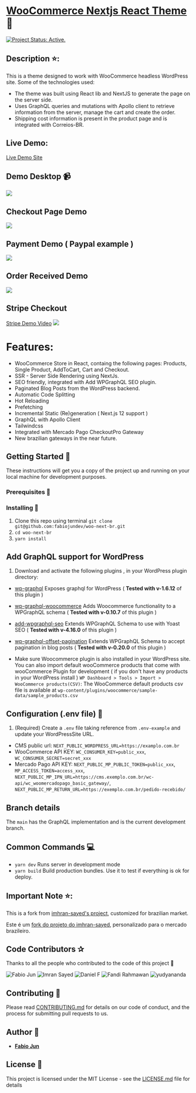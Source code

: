 # [WooCommerce Nextjs React Theme](https://woo-next-br-fabio-jun.vercel.app/) :rocket:
[![Project Status: Active.](https://www.repostatus.org/badges/latest/active.svg)](https://www.repostatus.org/#active)

## Description ⭐:
This is a theme designed to work with WooCommerce headless WordPress site.
Some of the technologies used:
* The theme was built using React lib and NextJS to generate the page on the server side.
* Uses GraphQL queries and mutations with Apollo client to retrieve information from the server, manage the cart and create the order. 
* Shipping cost information is present in the product page and is integrated with Correios-BR.

## Live Demo:

[Live Demo Site](https://woo-next-br-fabio-jun.vercel.app/)

## Demo Desktop :video_camera:

![](demos/home-demo.gif)

## Checkout Page Demo
![](demos/Checkout-page.gif)

## Payment Demo ( Paypal example )
![](demos/paypal-payment-demo.gif)

## Order Received Demo
![](demos/order-received-demo.gif)

## Stripe Checkout 
[Stripe Demo Video](https://youtu.be/i75_Vtx-CnA)
![](demos/stripe-demo.gif)

# Features:

* WooCommerce Store in React, containg the following pages: Products, Single Product, AddToCart, Cart and Checkout.
* SSR - Server Side Rendering using NextJs.
* SEO friendly, integrated with Add WPGraphQL SEO plugin.
* Paginated Blog Posts from the WordPress backend.
* Automatic Code Splitting
* Hot Reloading
* Prefetching
* Incremental Static (Re)generation ( Next.js 12 support )
* GraphQL with Apollo Client
* Tailwindcss
* Integrated with Mercado Pago CheckoutPro Gateway
* New brazilian gateways in the near future.

## Getting Started :rocket:

These instructions will get you a copy of the project up and running on your local machine for development purposes.

### Prerequisites :page_facing_up:

### Installing :wrench:

1. Clone this repo using terminal `git clone git@github.com:fabiojundev/woo-next-br.git`
2. `cd woo-next-br`
3. `yarn install`

## Add GraphQL support for WordPress

1. Download and activate the following plugins , in your WordPress plugin directory:

* [wp-graphql](https://wordpress.org/plugins/wp-graphql/) Exposes graphql for WordPress ( **Tested with v-1.6.12** of this plugin )
* [wp-graphql-woocommerce](https://github.com/wp-graphql/wp-graphql-woocommerce) Adds Woocommerce functionality to a WPGraphQL schema ( **Tested with v-0.10.7** of this plugin )
* [add-wpgraphql-seo](https://wordpress.org/plugins/add-wpgraphql-seo/) Extends WPGraphQL Schema to use with Yoast SEO ( **Tested with v-4.16.0** of this plugin )
* [wp-graphql-offset-pagination](https://github.com/valu-digital/wp-graphql-offset-pagination) Extends WPGraphQL Schema to accept pagination in blog posts ( **Tested with v-0.20.0** of this plugin )

* Make sure Woocommerce plugin is also installed in your WordPress site. You can also import default wooCommerce products that come with wooCommerce Plugin for development ( if you don't have any products in your WordPress install ) `WP Dashboard > Tools > Import > WooCommerce products(CSV)`: The WooCommerce default products csv file is available at `wp-content/plugins/woocommerce/sample-data/sample_products.csv`

## Configuration (.env file) :wrench:

1. (Required) Create a `.env` file taking reference from `.env-example` and update your WordPressSite URL.
- CMS public url: `NEXT_PUBLIC_WORDPRESS_URL=https://examplo.com.br`
- WooCommerce API KEY: `WC_CONSUMER_KEY=public_xxx`, `WC_CONSUMER_SECRET=secret_xxx`
- Mercado Pago API KEY: `NEXT_PUBLIC_MP_PUBLIC_TOKEN=public_xxx`, `MP_ACCESS_TOKEN=access_xxx`,
`NEXT_PUBLIC_MP_IPN_URL=https://cms.exemplo.com.br/wc-api/wc_woomercadopago_basic_gateway/`,
`NEXT_PUBLIC_MP_RETURN_URL=https://exemplo.com.br/pedido-recebido/`


## Branch details


The `main` has the GraphQL implementation and is the current development branch.

## Common Commands :computer:

* `yarn dev` Runs server in development mode
* `yarn build` Build production bundles. Use it to test if everything is ok for deploy.

## Important Note ⭐:
This is a fork from [imhran-sayed's project](https://github.com/imranhsayed/woo-next/), customized for brazilian market.

Este é um [fork do projeto do imhran-sayed](https://github.com/imranhsayed/woo-next/), personalizado para o mercado brazileiro.

## Code Contributors ✰

Thanks to all the people who contributed to the code of this project 🤝

<div>
    <img src="https://github.com/fabiojundev.png?size=30" alt="Fabio Jun">
    <img src="https://github.com/imranhsayed.png?size=30" alt="Imran Sayed">
    <img src="https://github.com/w3bdesign.png?size=30" alt="Daniel F">
    <img src="https://github.com/delunix.png?size=30" alt="Fandi Rahmawan">
    <img src="https://github.com/yudyananda.png?size=30" alt="yudyananda">
</div>


## Contributing :busts_in_silhouette:

Please read [CONTRIBUTING.md](https://gist.github.com/PurpleBooth/b24679402957c63ec426) for details on our code of conduct, and the process for submitting pull requests to us.

## Author :bust_in_silhouette:

* **[Fabio Jun](https://wpplugins.dev/)**

## License :page_with_curl:

This project is licensed under the MIT License - see the [LICENSE.md](LICENSE.md) file for details
